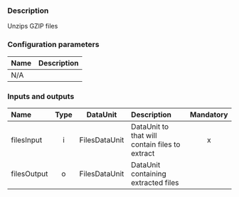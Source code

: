 ### Description

Unzips GZIP files

### Configuration parameters

| Name | Description |
|:----|:----|
|N/A| |

### Inputs and outputs

|Name |Type | DataUnit | Description | Mandatory |
|:--------|:------:|:------:|:-------------|:---------------------:|
|filesInput  |i| FilesDataUnit | DataUnit to that will contain files to extract |x|
|filesOutput |o| FilesDataUnit | DataUnit containing extracted files | |